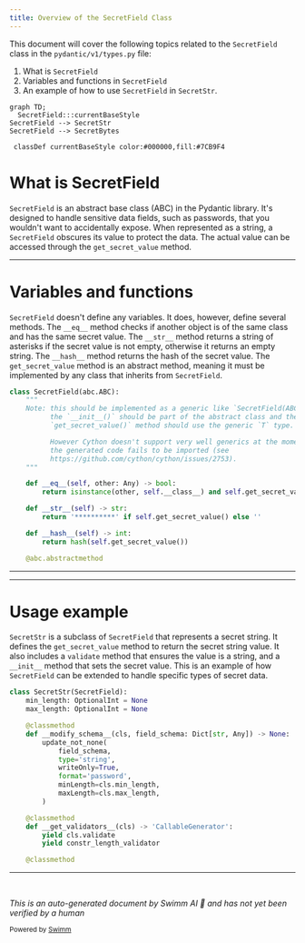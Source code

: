 ```yaml
---
title: Overview of the SecretField Class
---
```

This document will cover the following topics related to the `SecretField` class in the `pydantic/v1/types.py` file:

1. What is `SecretField`
2. Variables and functions in `SecretField`
3. An example of how to use `SecretField` in `SecretStr`.

```mermaid
graph TD;
  SecretField:::currentBaseStyle
SecretField --> SecretStr
SecretField --> SecretBytes

 classDef currentBaseStyle color:#000000,fill:#7CB9F4
```

# What is SecretField

`SecretField` is an abstract base class (ABC) in the Pydantic library. It's designed to handle sensitive data fields, such as passwords, that you wouldn't want to accidentally expose. When represented as a string, a `SecretField` obscures its value to protect the data. The actual value can be accessed through the `get_secret_value` method.

<SwmSnippet path="/pydantic/v1/types.py" line="850">

---

# Variables and functions

`SecretField` doesn't define any variables. It does, however, define several methods. The `__eq__` method checks if another object is of the same class and has the same secret value. The `__str__` method returns a string of asterisks if the secret value is not empty, otherwise it returns an empty string. The `__hash__` method returns the hash of the secret value. The `get_secret_value` method is an abstract method, meaning it must be implemented by any class that inherits from `SecretField`.

```python
class SecretField(abc.ABC):
    """
    Note: this should be implemented as a generic like `SecretField(ABC, Generic[T])`,
          the `__init__()` should be part of the abstract class and the
          `get_secret_value()` method should use the generic `T` type.

          However Cython doesn't support very well generics at the moment and
          the generated code fails to be imported (see
          https://github.com/cython/cython/issues/2753).
    """

    def __eq__(self, other: Any) -> bool:
        return isinstance(other, self.__class__) and self.get_secret_value() == other.get_secret_value()

    def __str__(self) -> str:
        return '**********' if self.get_secret_value() else ''

    def __hash__(self) -> int:
        return hash(self.get_secret_value())

    @abc.abstractmethod
```

---

</SwmSnippet>

<SwmSnippet path="/pydantic/v1/types.py" line="875">

---

# Usage example

`SecretStr` is a subclass of `SecretField` that represents a secret string. It defines the `get_secret_value` method to return the secret string value. It also includes a `validate` method that ensures the value is a string, and a `__init__` method that sets the secret value. This is an example of how `SecretField` can be extended to handle specific types of secret data.

```python
class SecretStr(SecretField):
    min_length: OptionalInt = None
    max_length: OptionalInt = None

    @classmethod
    def __modify_schema__(cls, field_schema: Dict[str, Any]) -> None:
        update_not_none(
            field_schema,
            type='string',
            writeOnly=True,
            format='password',
            minLength=cls.min_length,
            maxLength=cls.max_length,
        )

    @classmethod
    def __get_validators__(cls) -> 'CallableGenerator':
        yield cls.validate
        yield constr_length_validator

    @classmethod
```

---

</SwmSnippet>

&nbsp;

*This is an auto-generated document by Swimm AI 🌊 and has not yet been verified by a human*

<SwmMeta version="3.0.0" repo-id="Z2l0aHViJTNBJTNBREVNTy1weWRhbnRpYyUzQSUzQWdpbGFkbmF2b3Q=" repo-name="DEMO-pydantic" doc-type="class"><sup>Powered by [Swimm](/)</sup></SwmMeta>
